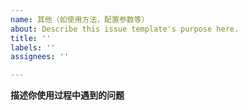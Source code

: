 ```yaml
---
name: 其他（如使用方法，配置参数等）
about: Describe this issue template's purpose here.
title: ''
labels: ''
assignees: ''

---
```


**描述你使用过程中遇到的问题**
